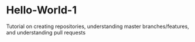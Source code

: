 # Hello-World-1
Tutorial on creating repositories, understanding master branches/features, and understanding pull requests
